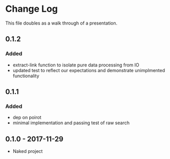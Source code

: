 # Change Log
This file doubles as a walk through of a presentation.

## 0.1.2
### Added
- extract-link function to isolate pure data processing from IO
- updated test to reflect our expectations and demonstrate unimplmented functionality

## 0.1.1
### Added
- dep on poirot
- minimal implementation and passing test of raw search

## 0.1.0 - 2017-11-29
- Naked project

[Unreleased]: https://github.com/noisesmith/philoseek/compare/0.1.1...HEAD
[0.1.1]: https://github.com/noisesmith/philoseek/compare/0.1.0...0.1.1

